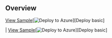 ## Overview

[View Sample](/)[![Deploy to Azure][Deploy Button]][Deploy basic] 



| [View Sample](basic)[![Deploy to Azure][Deploy Button]][Deploy basic]


[Deploy Button]: https://azuredeploy.net/deploybutton.png
[Deploy CSharp/SendAttachment]: https://azuredeploy.net?repository=https://github.com/JoostVanVelthoven/FindTuDelftWorkspaceBot
